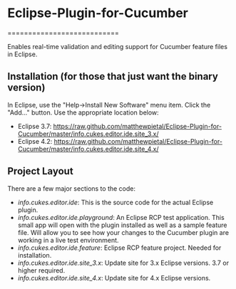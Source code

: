 # Eclipse-Plugin-for-Cucumber
===========================

Enables real-time validation and editing support for Cucumber feature files in Eclipse.

## Installation (for those that just want the binary version)
In Eclipse, use the "Help->Install New Software" menu item.  Click the "Add..." button.  Use the appropriate location below:
* Eclipse 3.7: https://raw.github.com/matthewpietal/Eclipse-Plugin-for-Cucumber/master/info.cukes.editor.ide.site_3.x/
* Eclipse 4.2: https://raw.github.com/matthewpietal/Eclipse-Plugin-for-Cucumber/master/info.cukes.editor.ide.site_4.x/

## Project Layout
There are a few major sections to the code:
* _info.cukes.editor.ide_: This is the source code for the actual Eclipse plugin.
* _info.cukes.editor.ide.playground_: An Eclipse RCP test application.  This small app will open with the plugin installed as well as a sample feature file.  Will allow you to see how your changes to the Cucumber plugin are working in a live test environment.
* _info.cukes.editor.ide.feature_: Eclipse RCP feature project.  Needed for installation.
* _info.cukes.editor.ide.site_3.x_: Update site for 3.x Eclipse versions.  3.7 or higher required.
* _info.cukes.editor.ide.site_4.x_: Update site for 4.x Eclipse versions.
